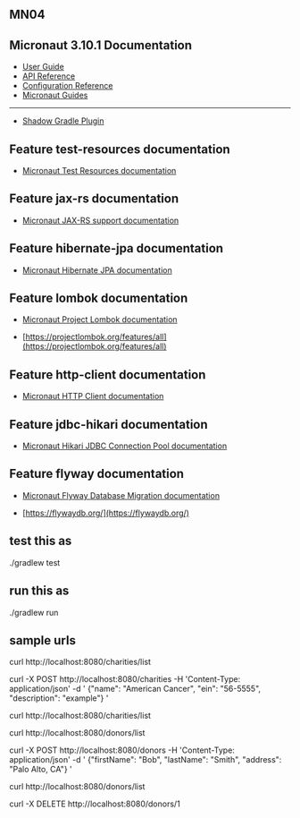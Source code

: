 ## MN04

## Micronaut 3.10.1 Documentation

- [User Guide](https://docs.micronaut.io/3.10.1/guide/index.html)
- [API Reference](https://docs.micronaut.io/3.10.1/api/index.html)
- [Configuration Reference](https://docs.micronaut.io/3.10.1/guide/configurationreference.html)
- [Micronaut Guides](https://guides.micronaut.io/index.html)

---

- [Shadow Gradle Plugin](https://plugins.gradle.org/plugin/com.github.johnrengelman.shadow)

## Feature test-resources documentation

- [Micronaut Test Resources documentation](https://micronaut-projects.github.io/micronaut-test-resources/latest/guide/)

## Feature jax-rs documentation

- [Micronaut JAX-RS support documentation](https://micronaut-projects.github.io/micronaut-jaxrs/latest/guide/index.html)

## Feature hibernate-jpa documentation

- [Micronaut Hibernate JPA documentation](https://micronaut-projects.github.io/micronaut-sql/latest/guide/index.html#hibernate)

## Feature lombok documentation

- [Micronaut Project Lombok documentation](https://docs.micronaut.io/latest/guide/index.html#lombok)

- [https://projectlombok.org/features/all](https://projectlombok.org/features/all)

## Feature http-client documentation

- [Micronaut HTTP Client documentation](https://docs.micronaut.io/latest/guide/index.html#httpClient)

## Feature jdbc-hikari documentation

- [Micronaut Hikari JDBC Connection Pool documentation](https://micronaut-projects.github.io/micronaut-sql/latest/guide/index.html#jdbc)

## Feature flyway documentation

- [Micronaut Flyway Database Migration documentation](https://micronaut-projects.github.io/micronaut-flyway/latest/guide/index.html)

- [https://flywaydb.org/](https://flywaydb.org/)


## test this as

./gradlew test

## run this as

./gradlew run

## sample urls

curl http://localhost:8080/charities/list

curl -X POST http://localhost:8080/charities -H 'Content-Type: application/json' -d '
{"name": "American Cancer", "ein": "56-5555", "description": "example"}
'

curl http://localhost:8080/charities/list

curl http://localhost:8080/donors/list

curl -X POST http://localhost:8080/donors -H 'Content-Type: application/json' -d '
{"firstName": "Bob", "lastName": "Smith", "address": "Palo Alto, CA"}
'

curl http://localhost:8080/donors/list

curl -X DELETE http://localhost:8080/donors/1
